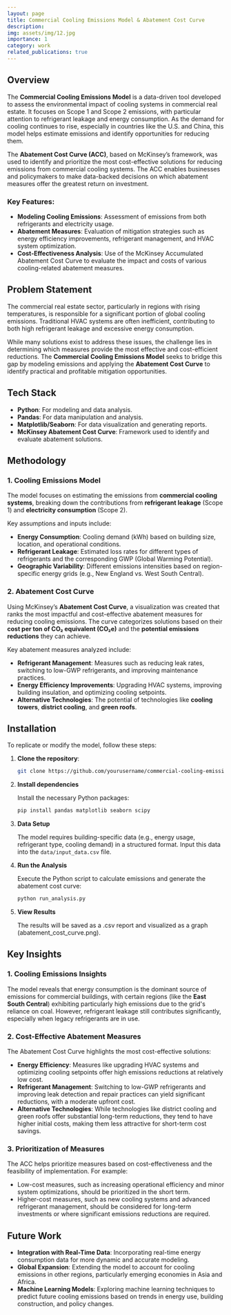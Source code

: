 ```yaml
---
layout: page
title: Commercial Cooling Emissions Model & Abatement Cost Curve
description: 
img: assets/img/12.jpg
importance: 1
category: work
related_publications: true
---
```


## Overview

The **Commercial Cooling Emissions Model** is a data-driven tool developed to assess the environmental impact of cooling systems in commercial real estate. It focuses on Scope 1 and Scope 2 emissions, with particular attention to refrigerant leakage and energy consumption. As the demand for cooling continues to rise, especially in countries like the U.S. and China, this model helps estimate emissions and identify opportunities for reducing them.

The **Abatement Cost Curve (ACC)**, based on McKinsey’s framework, was used to identify and prioritize the most cost-effective solutions for reducing emissions from commercial cooling systems. The ACC enables businesses and policymakers to make data-backed decisions on which abatement measures offer the greatest return on investment.

### Key Features:
- **Modeling Cooling Emissions**: Assessment of emissions from both refrigerants and electricity usage.
- **Abatement Measures**: Evaluation of mitigation strategies such as energy efficiency improvements, refrigerant management, and HVAC system optimization.
- **Cost-Effectiveness Analysis**: Use of the McKinsey Accumulated Abatement Cost Curve to evaluate the impact and costs of various cooling-related abatement measures.

## Problem Statement

The commercial real estate sector, particularly in regions with rising temperatures, is responsible for a significant portion of global cooling emissions. Traditional HVAC systems are often inefficient, contributing to both high refrigerant leakage and excessive energy consumption.

While many solutions exist to address these issues, the challenge lies in determining which measures provide the most effective and cost-efficient reductions. The **Commercial Cooling Emissions Model** seeks to bridge this gap by modeling emissions and applying the **Abatement Cost Curve** to identify practical and profitable mitigation opportunities.

## Tech Stack

- **Python**: For modeling and data analysis.
- **Pandas**: For data manipulation and analysis.
- **Matplotlib/Seaborn**: For data visualization and generating reports.
- **McKinsey Abatement Cost Curve**: Framework used to identify and evaluate abatement solutions.

## Methodology

### 1. **Cooling Emissions Model**

The model focuses on estimating the emissions from **commercial cooling systems**, breaking down the contributions from **refrigerant leakage** (Scope 1) and **electricity consumption** (Scope 2). 

Key assumptions and inputs include:
- **Energy Consumption**: Cooling demand (kWh) based on building size, location, and operational conditions.
- **Refrigerant Leakage**: Estimated loss rates for different types of refrigerants and the corresponding GWP (Global Warming Potential).
- **Geographic Variability**: Different emissions intensities based on region-specific energy grids (e.g., New England vs. West South Central).

### 2. **Abatement Cost Curve**

Using McKinsey’s **Abatement Cost Curve**, a visualization was created that ranks the most impactful and cost-effective abatement measures for reducing cooling emissions. The curve categorizes solutions based on their **cost per ton of CO₂ equivalent (CO₂e)** and the **potential emissions reductions** they can achieve.

Key abatement measures analyzed include:
- **Refrigerant Management**: Measures such as reducing leak rates, switching to low-GWP refrigerants, and improving maintenance practices.
- **Energy Efficiency Improvements**: Upgrading HVAC systems, improving building insulation, and optimizing cooling setpoints.
- **Alternative Technologies**: The potential of technologies like **cooling towers**, **district cooling**, and **green roofs**.

## Installation

To replicate or modify the model, follow these steps:

1. **Clone the repository**:
   ```bash
   git clone https://github.com/yourusername/commercial-cooling-emissions.git
   ```

2. **Install dependencies**

   Install the necessary Python packages:

   ```bash
   pip install pandas matplotlib seaborn scipy
   ```

3. **Data Setup**

   The model requires building-specific data (e.g., energy usage, refrigerant type, cooling demand) in a structured format. Input this data into the `data/input_data.csv` file.

4. **Run the Analysis**

   Execute the Python script to calculate emissions and generate the abatement cost curve:

   ```bash
   python run_analysis.py
   ```
   
5. **View Results**

   The results will be saved as a .csv report and visualized as a graph (abatement_cost_curve.png).

## Key Insights

### 1. Cooling Emissions Insights

The model reveals that energy consumption is the dominant source of emissions for commercial buildings, with certain regions (like the **East South Central**) exhibiting particularly high emissions due to the grid's reliance on coal. However, refrigerant leakage still contributes significantly, especially when legacy refrigerants are in use.

### 2. Cost-Effective Abatement Measures

The Abatement Cost Curve highlights the most cost-effective solutions:

- **Energy Efficiency**: Measures like upgrading HVAC systems and optimizing cooling setpoints offer high emissions reductions at relatively low cost.
- **Refrigerant Management**: Switching to low-GWP refrigerants and improving leak detection and repair practices can yield significant reductions, with a moderate upfront cost.
- **Alternative Technologies**: While technologies like district cooling and green roofs offer substantial long-term reductions, they tend to have higher initial costs, making them less attractive for short-term cost savings.

### 3. Prioritization of Measures

The ACC helps prioritize measures based on cost-effectiveness and the feasibility of implementation. For example:

- Low-cost measures, such as increasing operational efficiency and minor system optimizations, should be prioritized in the short term.
- Higher-cost measures, such as new cooling systems and advanced refrigerant management, should be considered for long-term investments or where significant emissions reductions are required.

## Future Work

- **Integration with Real-Time Data**: Incorporating real-time energy consumption data for more dynamic and accurate modeling.
- **Global Expansion**: Extending the model to account for cooling emissions in other regions, particularly emerging economies in Asia and Africa.
- **Machine Learning Models**: Exploring machine learning techniques to predict future cooling emissions based on trends in energy use, building construction, and policy changes.
